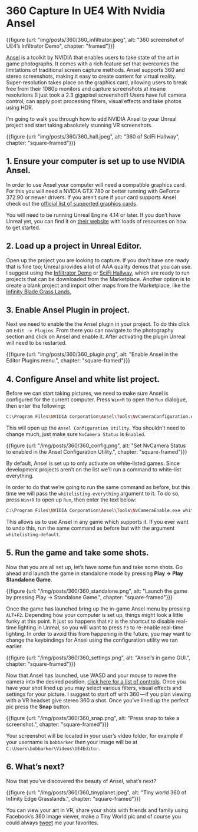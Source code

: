 # 360 Capture In UE4 With Nvidia Ansel

{{figure {url: "img/posts/360/360_infiltrator.jpeg", alt: "360 screenshot of UE4’s Infiltrator Demo", chapter: "framed"}}}

[Ansel][ansel] is a toolkit by NVIDIA that enables users to take state of the art in game photographs. It comes with a rich feature set that overcomes the limitations of traditional screen capture methods. Ansel supports 360 and stereo screenshots, making it easy to create content for virtual reality. Super-resolution takes place on the graphics card, allowing users to break free from their 1080p monitors and capture screenshots at insane resolutions (I just took a 2.3 gigapixel screenshot!) Users have full camera control, can apply post processing filters, visual effects and take photos using HDR.

I’m going to walk you through how to add NVIDIA Ansel to your Unreal project and start taking absolutely stunning VR screenshots.

{{figure {url: "img/posts/360/360_hall.jpeg", alt: "360 of SciFi Hallway", chapter: "square-framed"}}}

## 1. Ensure your computer is set up to use NVIDIA Ansel.

In order to use Ansel your computer will need a compatible graphics card. For this you will need a NVIDIA GTX 780 or better running with GeForce 372.90 or newer drivers. If you aren’t sure if your card supports Ansel check out the [official list of supported graphics cards][gpu].

You will need to be running Unreal Engine 4.14 or later. If you don’t have Unreal yet, you can find it on [their website][ue4] with loads of resources on how to get started.

## 2. Load up a project in Unreal Editor.

Open up the project you are looking to capture. If you don’t have one ready that is fine too; Unreal provides a lot of AAA quality demos that you can use. I suggest using the [Infiltrator Demo][infiltrator] or [SciFi Hallway][hallway], which are ready to run projects that can be downloaded from the Marketplace. Another option is to create a blank project and import other maps from the Marketplace, like the [Infinity Blade Grass Lands.][grasslands]

## 3. Enable Ansel Plugin in project.

Next we need to enable the the Ansel plugin in your project. To do this click on `Edit -> Plugins`. From there you can navigate to the photography section and click on Ansel and enable it. After activating the plugin Unreal will need to be restarted.

{{figure {url: "img/posts/360/360_plugin.png", alt: "Enable Ansel in the Editor Plugins menu.", chapter: "square-framed"}}}

## 4. Configure Ansel and white list project.

Before we can start taking pictures, we need to make sure Ansel is configured for the current computer. Press `Win+R` to open the `Run` dialogue, then enter the following:

```bash
C:\Program Files\NVIDIA Corporation\Ansel\Tools\NvCameraConfiguration.exe
```

This will open up the `Ansel Configuration Utility`. You shouldn’t need to change much, just make sure `NvCamera Status` is `Enabled`.

{{figure {url: "/img/posts/360/360_config.png", alt: "Set NvCamera Status to enabled in the Ansel Configuration Utility.", chapter: "square-framed"}}}

By default, Ansel is set up to only activate on white-listed games. Since development projects aren’t on the list we’ll run a command to white-list everything.

In order to do that we’re going to run the same command as before, but this time we will pass the `whitelisting-everything` argument to it. To do so, press `Win+R` to open up `Run`, then enter the text below:

```bash
C:\Program Files\NVIDIA Corporation\Ansel\Tools\NvCameraEnable.exe whitelisting-everything
```

This allows us to use Ansel in any game which supports it. If you ever want to undo this, run the same command as before but with the argument `whitelisting-default`.

## 5. Run the game and take some shots.

Now that you are all set up, let’s have some fun and take some shots. Go ahead and launch the game in standalone mode by pressing **Play -> Play Standalone Game**.

{{figure {url: "/img/posts/360/360_standalone.png", alt: "Launch the game by pressing Play -> Standalone Game.", chapter: "square-framed"}}}

Once the game has launched bring up the in-game Ansel menu by pressing `ALT+F2`. Depending how your computer is set up, things might look a little funky at this point. It just so happens that `F2` is the shortcut to disable real-time lighting in Unreal, so you will want to press `F3` to re-enable real-time lighting. In order to avoid this from happening in the future, you may want to change the keybindings for Ansel using the configuration utility we ran earlier.

{{figure {url: "/img/posts/360/360_settings.png", alt: "Ansel’s in game GUI.", chapter: "square-framed"}}}

Now that Ansel has launched, use WASD and your mouse to move the camera into the desired position, [click here for a list of controls][controls]. Once you have your shot lined up you may select various filters, visual effects and settings for your picture. I suggest to start off with 360 — if you plan viewing with a VR headset give stereo 360 a shot. Once you’ve lined up the perfect pic press the **Snap** button.

{{figure {url: "/img/posts/360/360_snap.png", alt: "Press snap to take a screenshot.", chapter: "square-framed"}}}

Your screenshot will be located in your user’s video folder, for example if your username is `bobbarker` then your image will be at `C:\Users\bobbarker\Videos\UE4Editor`.

## 6. What’s next?

Now that you’ve discovered the beauty of Ansel, what’s next?

{{figure {url: "/img/posts/360/360_tinyplanet.jpeg", alt: "Tiny world 360 of Infinity Edge Grasslands.", chapter: "square-framed"}}}

You can view your art in VR, share your shots with friends and family using Facebook’s 360 image viewer, make a Tiny World pic and of course you could always [tweet][tweet] me your favorites.

[tweet]:https://twitter.com/jordanmajd
[gpu]:https://www.geforce.com/hardware/technology/ansel/supported-gpus
[ue4]:https://www.unrealengine.com/en-US/what-is-unreal-engine-4
[ansel]:https://www.geforce.com/hardware/technology/ansel
[infiltrator]:https://www.unrealengine.com/marketplace/infiltrator-demo
[grasslands]:https://www.unrealengine.com/marketplace/infinity-blade-plain-lands
[hallway]:https://www.unrealengine.com/marketplace/scifi-hallway
[controls]:https://docs.unrealengine.com/latest/INT/Engine/Plugins/Ansel/Testing/index.html
